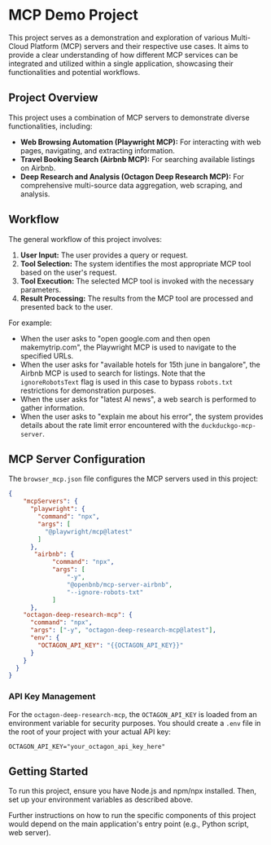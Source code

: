 # MCP Demo Project

This project serves as a demonstration and exploration of various Multi-Cloud Platform (MCP) servers and their respective use cases. It aims to provide a clear understanding of how different MCP services can be integrated and utilized within a single application, showcasing their functionalities and potential workflows.

## Project Overview

This project uses a combination of MCP servers to demonstrate diverse functionalities, including:

*   **Web Browsing Automation (Playwright MCP):** For interacting with web pages, navigating, and extracting information.
*   **Travel Booking Search (Airbnb MCP):** For searching available listings on Airbnb.
*   **Deep Research and Analysis (Octagon Deep Research MCP):** For comprehensive multi-source data aggregation, web scraping, and analysis.

## Workflow

The general workflow of this project involves:

1.  **User Input:** The user provides a query or request.
2.  **Tool Selection:** The system identifies the most appropriate MCP tool based on the user's request.
3.  **Tool Execution:** The selected MCP tool is invoked with the necessary parameters.
4.  **Result Processing:** The results from the MCP tool are processed and presented back to the user.

For example:

*   When the user asks to "open google.com and then open makemytrip.com", the Playwright MCP is used to navigate to the specified URLs.
*   When the user asks for "available hotels for 15th june in bangalore", the Airbnb MCP is used to search for listings. Note that the `ignoreRobotsText` flag is used in this case to bypass `robots.txt` restrictions for demonstration purposes.
*   When the user asks for "latest AI news", a web search is performed to gather information.
*   When the user asks to "explain me about his error", the system provides details about the rate limit error encountered with the `duckduckgo-mcp-server`.

## MCP Server Configuration

The `browser_mcp.json` file configures the MCP servers used in this project:

```json
{
    "mcpServers": {
      "playwright": {
        "command": "npx",
        "args": [
          "@playwright/mcp@latest"
        ]
      },
       "airbnb": {
            "command": "npx",
            "args": [
                "-y",
                "@openbnb/mcp-server-airbnb",
                "--ignore-robots-txt"
            ]
      },
    "octagon-deep-research-mcp": {
      "command": "npx",
      "args": ["-y", "octagon-deep-research-mcp@latest"],
      "env": {
        "OCTAGON_API_KEY": "{{OCTAGON_API_KEY}}"
      }
    }
  }
}
```

### API Key Management

For the `octagon-deep-research-mcp`, the `OCTAGON_API_KEY` is loaded from an environment variable for security purposes. You should create a `.env` file in the root of your project with your actual API key:

```
OCTAGON_API_KEY="your_octagon_api_key_here"
```

## Getting Started

To run this project, ensure you have Node.js and npm/npx installed. Then, set up your environment variables as described above.

Further instructions on how to run the specific components of this project would depend on the main application's entry point (e.g., Python script, web server).
